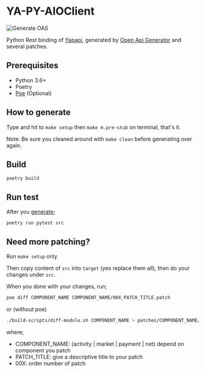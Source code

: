 # YA-PY-AIOClient

![Generate OAS](https://github.com/golemfactory/ya-py-aioclient/workflows/Generate%20OAS/badge.svg?branch=master)

Python Rest binding of [Yapapi](https://github.com/golemfactory/yapapi), generated by [Open Api Generator](https://github.com/OpenAPITools/openapi-generator/) and several patches.

## Prerequisites
- Python 3.6+
- Poetry
- [Poe](https://github.com/nat-n/poethepoet/blob/e8451601c81a2dfd6066cd02116f07fd7172625b/README.rst) (Optional)

## How to generate

Type and hit to `make setup` then `make m.pre-stub` on terminal, that's it.

Note: Be sure you cleaned around with `make clean` before generating over again.

## Build
`poetry build`

## Run test

After you [generate](#how-to-generate);

`poetry run pytest src`

## Need more patching?

Run `make setup` only.

Then copy content of `src` into `target` (yes replace them all), then do your changes under `src`. 

When you done with your changes, run;
```bash
poe diff COMPONENT_NAME COMPONENT_NAME/00X_PATCH_TITLE.patch
```
or (without poe)
```bash
./build-scripts/diff-module.sh COMPONENT_NAME > patches/COMPONENT_NAME/00X_PATCH_TITLE.patch
```
where;

- COMPONENT_NAME: (activity | market | payment | net) depend on component you patch
- PATCH_TITLE: give a descriptive title to your patch
- 00X: order number of patch

